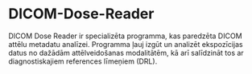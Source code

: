 # DICOM-Dose-Reader
DICOM Dose Reader ir specializēta programma, kas paredzēta DICOM attēlu metadatu analīzei. 
Programma ļauj izgūt un analizēt ekspozīcijas datus no dažādām attēlveidošanas modalitātēm, kā arī salīdzināt tos ar diagnostiskajiem references līmeņiem (DRL).
